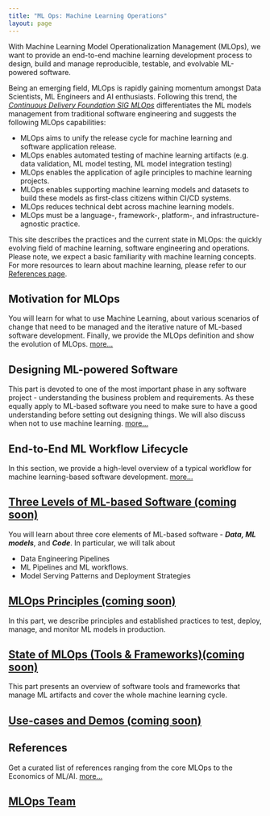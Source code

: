 ```yaml
---
title: "ML Ops: Machine Learning Operations"
layout: page
---
```


With Machine Learning Model Operationalization Management (MLOps), we want to provide an end-to-end machine learning development process to design, build and manage reproducible, testable, and evolvable ML-powered software.

Being an emerging field, MLOps is rapidly gaining momentum amongst Data Scientists, ML Engineers and AI enthusiasts. Following this trend, the [*Continuous Delivery Foundation SIG MLOps*](https://github.com/cdfoundation/sig-mlops) differentiates the ML models management from traditional software engineering and suggests the following MLOps capabilities:

  * MLOps aims to unify the release cycle for machine learning and software application release.
  * MLOps enables automated testing of machine learning artifacts (e.g. data validation, ML model testing, ML model integration testing)
  * MLOps enables the application of agile principles to machine learning projects.
  * MLOps enables supporting machine learning models and datasets to build these models as first-class citizens within CI/CD systems.
  * MLOps reduces technical debt across machine learning models.
  * MLOps must be a language-, framework-, platform-, and infrastructure-agnostic practice. 

This site describes the practices and the current state in MLOps: the quickly evolving field of machine learning, software engineering and operations. Please note, we expect a basic familiarity with machine learning concepts. For more resources to learn about machine learning, please refer to our [References page](content/references.md).


## Motivation for MLOps

You will learn for what to use Machine Learning, about various scenarios of change that need to be managed and the iterative nature of ML-based software development. Finally, we provide the MLOps definition and show the evolution of MLOps. [more...](content/motivation.md)
   
## Designing ML-powered Software

This part is devoted to one of the most important phase in any software project - understanding the business problem and requirements. As these equally apply to ML-based software you need to make sure to have a good understanding before setting out designing things. We will also discuss when not to use machine learning. [more...](content/phase-zero.md)

## End-to-End ML Workflow Lifecycle

In this section, we provide a high-level overview of a typical workflow for machine learning-based software development. [more...](content/end-to-end-ml-workflow.md) 

## [Three Levels of ML-based Software (coming soon) ]()

You will learn about three core elements of ML-based software - ***Data, ML models***, and ***Code***. In particular, we will talk about 
   * Data Engineering Pipelines
   * ML Pipelines and ML workflows.
   * Model Serving Patterns and Deployment Strategies

## [MLOps Principles (coming soon)]() 

In this part, we describe principles and established practices to test, deploy, manage, and monitor ML models in production.


## [State of MLOps (Tools & Frameworks)(coming soon)]() 

This part presents an overview of software tools and frameworks that manage ML artifacts and cover the whole machine learning cycle.

## [Use-cases and Demos (coming soon)]()

## References
Get a curated list of references ranging from the core MLOps to the Economics of ML/AI. [more...](content/references.md)

## [MLOps Team](content/ml-ops-team.md)